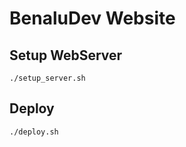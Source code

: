 
# BenaluDev Website

## Setup WebServer

```
./setup_server.sh
```

## Deploy

```
./deploy.sh
```

##
